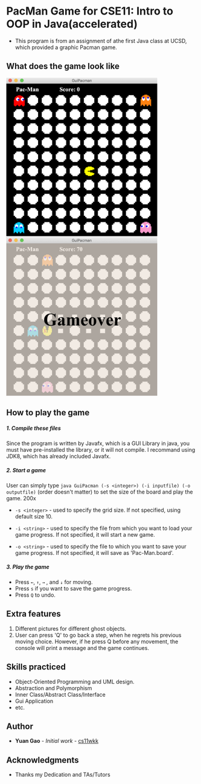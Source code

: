 # PacMan Game for CSE11: Intro to OOP in Java(accelerated)
* This program is from an assignment of athe first Java class at UCSD, which provided a graphic Pacman game. 
## What does the game look like
<img src="image/GameStart.jpg" alt="GameStart" width="400"/>
<img src="image/GameOver.jpg" alt="GameOver" width="400"/>

## How to play the game

##### 1. Compile these files
Since the program is written by Javafx, which is a GUI Library in java, you must have pre-installed the library, or it will not compile. I recommand using JDK8, which has already included Javafx.
##### 2. Start a game
User can simply type `java GuiPacman (-s <integer>) (-i inputfile) (-o outputfile)` (order doesn't matter)
to set the size of the board and play the game.
200x
* `-s <integer>`	- used to specify the grid size. If not specified, using default size 10.

* `-i <string>`  - used to specify the file from which you want to load your game progress. If not specified, it will start a new game.

* `-o <string>`  - used to specify the file to which you want to save your game progress. If not specified, it will save as 'Pac-Man.board'.
##### 3. Play the game
* Press `←`, `↑`, `→` , and  `↓` for moving.
* Press `s` if you want to save the game progress.
* Press `Q` to undo.
## Extra features
1. Different pictures for different ghost objects.
2. User can press 'Q' to go back a step, when he regrets his previous moving choice. However,
if he press Q before any movement, the console will print a message and the game continues.
## Skills practiced
* Object-Oriented Programming and UML design.
* Abstraction and Polymorphism
* Inner Class/Abstract Class/Interface
* Gui Application
* etc.
## Author

* **Yuan Gao** - *Initial work* - [cs11wkk](mailto:y1gao@ucsd.edu)


## Acknowledgments

* Thanks my Dedication and TAs/Tutors
